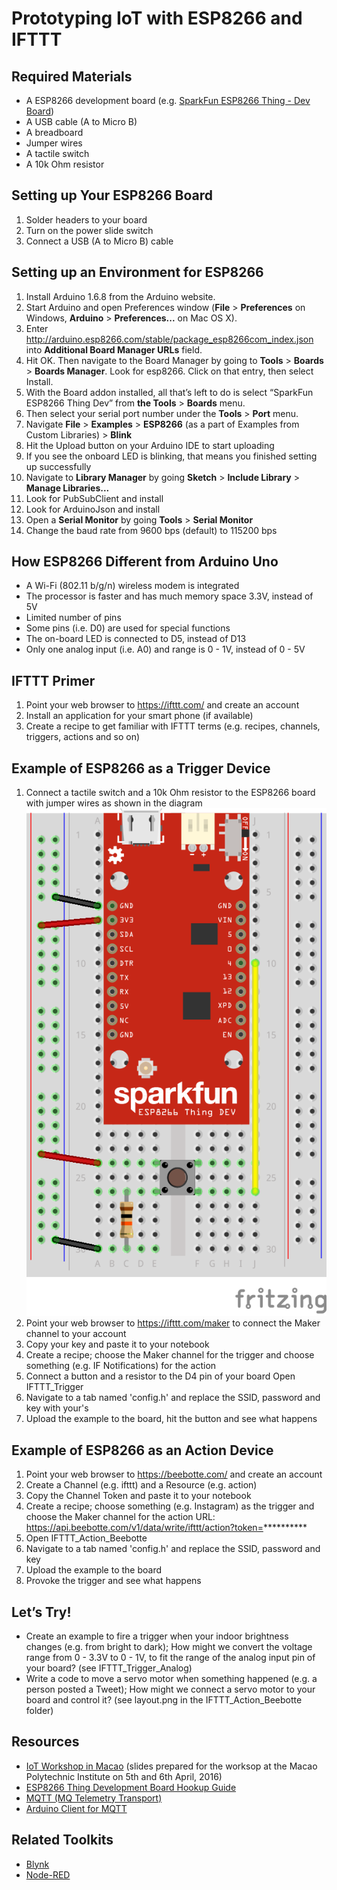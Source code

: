 # Prototyping IoT with ESP8266 and IFTTT

## Required Materials

* A ESP8266 development board (e.g. [SparkFun ESP8266 Thing - Dev Board](https://www.sparkfun.com/products/13711))
* A USB cable (A to Micro B)
* A breadboard
* Jumper wires
* A tactile switch
* A 10k Ohm resistor

## Setting up Your ESP8266 Board

1. Solder headers to your board
2. Turn on the power slide switch
3. Connect a USB (A to Micro B) cable

## Setting up an Environment for ESP8266

1. Install Arduino 1.6.8 from the Arduino website.
2. Start Arduino and open Preferences window (**File** > **Preferences** on Windows, **Arduino** > **Preferences...** on Mac OS X).
3. Enter http://arduino.esp8266.com/stable/package_esp8266com_index.json into **Additional Board Manager URLs** field.
4. Hit OK. Then navigate to the Board Manager by going to **Tools** > **Boards** > **Boards Manager**. Look for esp8266. Click on that entry, then select Install.
5. With the Board addon installed, all that’s left to do is select “SparkFun ESP8266 Thing Dev” from **the Tools** > **Boards** menu.
6. Then select your serial port number under the **Tools** > **Port** menu.
7. Navigate **File** > **Examples** > **ESP8266** (as a part of Examples from Custom Libraries) > **Blink**
8. Hit the Upload button on your Arduino IDE to start uploading
9. If you see the onboard LED is blinking, that means you finished setting up successfully
10. Navigate to **Library Manager** by going **Sketch** > **Include Library** > **Manage Libraries...**
11. Look for PubSubClient and install
12. Look for ArduinoJson and install
14. Open a **Serial Monitor** by going **Tools** > **Serial Monitor**
15. Change the baud rate from 9600 bps (default) to 115200 bps

## How ESP8266 Different from Arduino Uno

* A Wi-Fi (802.11 b/g/n) wireless modem is integrated
* The processor is faster and has much memory space
3.3V, instead of 5V
* Limited number of pins
* Some pins (i.e. D0) are used for special functions
* The on-board LED is connected to D5, instead of D13
* Only one analog input (i.e. A0) and range is 0 - 1V, instead of 0 - 5V

## IFTTT Primer

1. Point your web browser to https://ifttt.com/ and create an account
2. Install an application for your smart phone (if available)
3. Create a recipe to get familiar with IFTTT terms (e.g. recipes, channels, triggers, actions and so on)

## Example of ESP8266 as a Trigger Device

1. Connect a tactile switch and a 10k Ohm resistor to the ESP8266 board with jumper wires as shown in the diagram ![layout.png](IFTTT_Trigger/layout.png)
2. Point your web browser to https://ifttt.com/maker to connect the Maker channel to your account
3. Copy your key and paste it to your notebook
4. Create a recipe; choose the Maker channel for the trigger and choose something (e.g. IF Notifications) for the action
5. Connect a button and a resistor to the D4 pin of your board
Open IFTTT_Trigger
6. Navigate to a tab named 'config.h' and replace the SSID, password and key with your's
7. Upload the example to the board, hit the button and see what happens

## Example of ESP8266 as an Action Device

1. Point your web browser to https://beebotte.com/ and create an account
2. Create a Channel (e.g. ifttt) and a Resource (e.g. action)
3. Copy the Channel Token and paste it to your notebook
4. Create a recipe; choose something (e.g. Instagram) as the trigger and choose the Maker channel for the action URL: https://api.beebotte.com/v1/data/write/ifttt/action?token=**********
5. Open IFTTT_Action_Beebotte
6. Navigate to a tab named 'config.h' and replace the SSID, password and key
7. Upload the example to the board
8. Provoke the trigger and see what happens

## Let’s Try!

* Create an example to fire a trigger when your indoor brightness changes (e.g. from bright to dark); How might we convert the voltage range from 0 - 3.3V to 0 - 1V, to fit the range of the analog input pin of your board? (see IFTTT_Trigger_Analog)
* Write a code to move a servo motor when something happened (e.g. a person posted a Tweet); How might we connect a servo motor to your board and control it? (see layout.png in the IFTTT_Action_Beebotte folder)

## Resources

* [IoT Workshop in Macao](http://www.slideshare.net/kotobuki/iot-workshop-in-macao-60515896) (slides prepared for the worksop at the Macao Polytechnic Institute on 5th and 6th April, 2016)
* [ESP8266 Thing Development Board Hookup Guide]( https://learn.sparkfun.com/tutorials/esp8266-thing-development-board-hookup-guide)
* [MQTT (MQ Telemetry Transport)]( http://mqtt.org/)
* [Arduino Client for MQTT]( http://pubsubclient.knolleary.net/)

## Related Toolkits

* [Blynk]( http://www.blynk.cc/)
* [Node-RED]( http://nodered.org/)